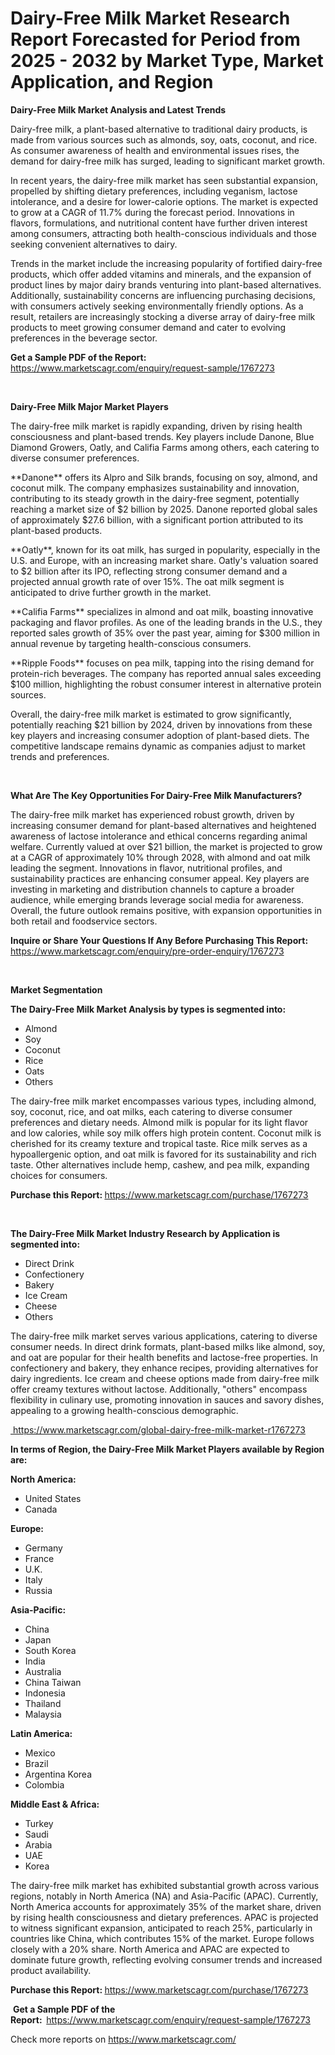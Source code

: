 <p><h1>Dairy-Free Milk Market Research Report Forecasted for Period from 2025 -  2032 by Market Type, Market Application, and Region</h1></p><p><strong>Dairy-Free Milk Market Analysis and Latest Trends</strong></p>
<p><p>Dairy-free milk, a plant-based alternative to traditional dairy products, is made from various sources such as almonds, soy, oats, coconut, and rice. As consumer awareness of health and environmental issues rises, the demand for dairy-free milk has surged, leading to significant market growth. </p><p>In recent years, the dairy-free milk market has seen substantial expansion, propelled by shifting dietary preferences, including veganism, lactose intolerance, and a desire for lower-calorie options. The market is expected to grow at a CAGR of 11.7% during the forecast period. Innovations in flavors, formulations, and nutritional content have further driven interest among consumers, attracting both health-conscious individuals and those seeking convenient alternatives to dairy.</p><p>Trends in the market include the increasing popularity of fortified dairy-free products, which offer added vitamins and minerals, and the expansion of product lines by major dairy brands venturing into plant-based alternatives. Additionally, sustainability concerns are influencing purchasing decisions, with consumers actively seeking environmentally friendly options. As a result, retailers are increasingly stocking a diverse array of dairy-free milk products to meet growing consumer demand and cater to evolving preferences in the beverage sector.</p></p>
<p><strong>Get a Sample PDF of the Report:&nbsp;</strong> <a href="https://www.marketscagr.com/enquiry/request-sample/1767273?utm_campaign=2487&utm_medium=2&utm_source=Github&utm_content=ia&utm_term=15022025&utm_id=dairy-free-milk">https://www.marketscagr.com/enquiry/request-sample/1767273</a></p>
<p>&nbsp;</p>
<p><strong>Dairy-Free Milk Major Market Players</strong></p>
<p><p>The dairy-free milk market is rapidly expanding, driven by rising health consciousness and plant-based trends. Key players include Danone, Blue Diamond Growers, Oatly, and Califia Farms among others, each catering to diverse consumer preferences.</p><p>**Danone** offers its Alpro and Silk brands, focusing on soy, almond, and coconut milk. The company emphasizes sustainability and innovation, contributing to its steady growth in the dairy-free segment, potentially reaching a market size of $2 billion by 2025. Danone reported global sales of approximately $27.6 billion, with a significant portion attributed to its plant-based products.</p><p>**Oatly**, known for its oat milk, has surged in popularity, especially in the U.S. and Europe, with an increasing market share. Oatly's valuation soared to $2 billion after its IPO, reflecting strong consumer demand and a projected annual growth rate of over 15%. The oat milk segment is anticipated to drive further growth in the market.</p><p>**Califia Farms** specializes in almond and oat milk, boasting innovative packaging and flavor profiles. As one of the leading brands in the U.S., they reported sales growth of 35% over the past year, aiming for $300 million in annual revenue by targeting health-conscious consumers.</p><p>**Ripple Foods** focuses on pea milk, tapping into the rising demand for protein-rich beverages. The company has reported annual sales exceeding $100 million, highlighting the robust consumer interest in alternative protein sources.</p><p>Overall, the dairy-free milk market is estimated to grow significantly, potentially reaching $21 billion by 2024, driven by innovations from these key players and increasing consumer adoption of plant-based diets. The competitive landscape remains dynamic as companies adjust to market trends and preferences.</p></p>
<p>&nbsp;</p>
<p><strong>What Are The Key Opportunities For Dairy-Free Milk Manufacturers?</strong></p>
<p><p>The dairy-free milk market has experienced robust growth, driven by increasing consumer demand for plant-based alternatives and heightened awareness of lactose intolerance and ethical concerns regarding animal welfare. Currently valued at over $21 billion, the market is projected to grow at a CAGR of approximately 10% through 2028, with almond and oat milk leading the segment. Innovations in flavor, nutritional profiles, and sustainability practices are enhancing consumer appeal. Key players are investing in marketing and distribution channels to capture a broader audience, while emerging brands leverage social media for awareness. Overall, the future outlook remains positive, with expansion opportunities in both retail and foodservice sectors.</p></p>
<p><strong>Inquire or Share Your Questions If Any Before Purchasing This Report:</strong> <a href="https://www.marketscagr.com/enquiry/pre-order-enquiry/1767273?utm_campaign=2487&utm_medium=2&utm_source=Github&utm_content=ia&utm_term=15022025&utm_id=dairy-free-milk">https://www.marketscagr.com/enquiry/pre-order-enquiry/1767273</a></p>
<p>&nbsp;</p>
<p><strong>Market Segmentation</strong></p>
<p><strong>The Dairy-Free Milk Market Analysis by types is segmented into:</strong></p>
<p><ul><li>Almond</li><li>Soy</li><li>Coconut</li><li>Rice</li><li>Oats</li><li>Others</li></ul></p>
<p><p>The dairy-free milk market encompasses various types, including almond, soy, coconut, rice, and oat milks, each catering to diverse consumer preferences and dietary needs. Almond milk is popular for its light flavor and low calories, while soy milk offers high protein content. Coconut milk is cherished for its creamy texture and tropical taste. Rice milk serves as a hypoallergenic option, and oat milk is favored for its sustainability and rich taste. Other alternatives include hemp, cashew, and pea milk, expanding choices for consumers.</p></p>
<p><strong>Purchase this Report:&nbsp;</strong><a href="https://www.marketscagr.com/purchase/1767273?utm_campaign=2487&utm_medium=2&utm_source=Github&utm_content=ia&utm_term=15022025&utm_id=dairy-free-milk">https://www.marketscagr.com/purchase/1767273</a></p>
<p>&nbsp;</p>
<p><strong>The Dairy-Free Milk Market Industry Research by Application is segmented into:</strong></p>
<p><ul><li>Direct Drink</li><li>Confectionery</li><li>Bakery</li><li>Ice Cream</li><li>Cheese</li><li>Others</li></ul></p>
<p><p>The dairy-free milk market serves various applications, catering to diverse consumer needs. In direct drink formats, plant-based milks like almond, soy, and oat are popular for their health benefits and lactose-free properties. In confectionery and bakery, they enhance recipes, providing alternatives for dairy ingredients. Ice cream and cheese options made from dairy-free milk offer creamy textures without lactose. Additionally, "others" encompass flexibility in culinary use, promoting innovation in sauces and savory dishes, appealing to a growing health-conscious demographic.</p></p>
<p><a href="https://www.marketscagr.com/global-dairy-free-milk-market-r1767273?utm_campaign=2487&utm_medium=2&utm_source=Github&utm_content=ia&utm_term=15022025&utm_id=dairy-free-milk">&nbsp;https://www.marketscagr.com/global-dairy-free-milk-market-r1767273</a></p>
<p><strong>In terms of Region, the Dairy-Free Milk Market Players available by Region are:</strong></p>
<p>
    <p> <strong> North America: </strong>
        <ul>
            <li>United States</li>
            <li>Canada</li>
        </ul>
        </p> 
    <p> <strong> Europe: </strong>
        <ul>
            <li>Germany</li>
            <li>France</li>
            <li>U.K.</li>
            <li>Italy</li>
            <li>Russia</li>
        </ul>
        </p> 
    <p> <strong> Asia-Pacific: </strong>
        <ul>
            <li>China</li>
            <li>Japan</li>
            <li>South Korea</li>
            <li>India</li>
            <li>Australia</li>
            <li>China Taiwan</li>
            <li>Indonesia</li>
            <li>Thailand</li>
            <li>Malaysia</li>
        </ul>
        </p> 
    <p> <strong> Latin America: </strong>
        <ul>
            <li>Mexico</li>
            <li>Brazil</li>
            <li>Argentina Korea</li>
            <li>Colombia</li>
        </ul>
        </p> 
    <p> <strong> Middle East & Africa: </strong>
        <ul>
            <li>Turkey</li>
            <li>Saudi</li>
            <li>Arabia</li>
            <li>UAE</li>
            <li>Korea</li>
        </ul>
    </p>
    </p>
<p><p>The dairy-free milk market has exhibited substantial growth across various regions, notably in North America (NA) and Asia-Pacific (APAC). Currently, North America accounts for approximately 35% of the market share, driven by rising health consciousness and dietary preferences. APAC is projected to witness significant expansion, anticipated to reach 25%, particularly in countries like China, which contributes 15% of the market. Europe follows closely with a 20% share. North America and APAC are expected to dominate future growth, reflecting evolving consumer trends and increased product availability.</p></p>
<p><strong>Purchase this Report: </strong><a href="https://www.marketscagr.com/purchase/1767273?utm_campaign=2487&utm_medium=2&utm_source=Github&utm_content=ia&utm_term=15022025&utm_id=dairy-free-milk">https://www.marketscagr.com/purchase/1767273</a></p>
<p>&nbsp;<strong>Get a Sample PDF of the Report:&nbsp;&nbsp;</strong><a href="https://www.marketscagr.com/enquiry/request-sample/1767273?utm_campaign=2487&utm_medium=2&utm_source=Github&utm_content=ia&utm_term=15022025&utm_id=dairy-free-milk">https://www.marketscagr.com/enquiry/request-sample/1767273</a></p>
<p><strong></strong></p>
<p>Check more reports on <a href="https://www.marketscagr.com/?utm_campaign=2487&utm_medium=2&utm_source=Github&utm_content=ia&utm_term=15022025&utm_id=dairy-free-milk">https://www.marketscagr.com/</a></p>